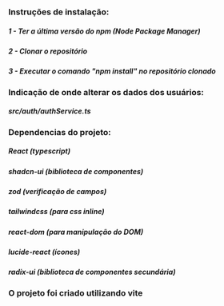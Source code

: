 ### Instruções de instalação:
##### 1 - Ter a última versão do npm (Node Package Manager) 
##### 2 - Clonar o repositório
##### 3 - Executar o comando "npm install" no repositório clonado

### Indicação de onde alterar os dados dos usuários:
##### src/auth/authService.ts

### Dependencias do projeto:
##### React (typescript)
##### shadcn-ui (biblioteca de componentes)
##### zod (verificação de campos)
##### tailwindcss (para css inline) 
##### react-dom (para manipulação do DOM)
##### lucide-react (ícones)
##### radix-ui (biblioteca de componentes secundária)

### O projeto foi criado utilizando vite
